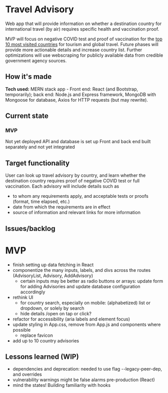 # Travel Advisory 
Web app that will provide information on whether a destination country for international travel (by air) requires specific health and vaccination proof.

MVP will focus on negative COVID test and proof of vaccination for the [top 10 most visited countries](https://worldpopulationreview.com/country-rankings/most-visited-countries) for tourism and global travel. 
Future phases will provide more actionable details and increase country list.
Further optimizations will use webscraping for publicly available data from credible government agency sources.

## How it's made
**Tech used:** MERN stack app - Front end: React (and Bootstrap, temporarily); back end: Node.js and Express framework, MongoDB with Mongoose for database, Axios for HTTP requests (but may rewrite). 

## Current state
### MVP
Not yet deployed
API and database is set up
Front and back end built separately and not yet integrated

## Target functionality
User can look up travel advisory by country, and learn whether the destination country requires proof of negative COVID test or full vaccination.
Each advisory will include details such as 
- to whom any requirements apply, and acceptable tests or proofs (format, time elapsed, etc.)
- date from which the requirements are in effect
- source of information and relevant links for more information

## Issues/backlog
# MVP
- finish setting up data fetching in React
- componentize the many inputs, labels, and divs across the routes (AdvisoryList, Advisory, AddAdvisory)
  -  certain inputs may be better as radio buttons or arrays: update form for adding Advisories and update database configuration accordingly
- rethink UI 
  - for country search, especially on mobile: (alphabetized) list or dropdown, or solely by search
  - hide details /open on tap or click?
- refactor for accessibility (aria labels and element focus)
- update styling in App.css, remove from App.js and components where possible
  - replace favicon
- add up to 10 country advisories

## Lessons learned (WIP)
- dependencies and deprecation: needed to use flag --legacy-peer-dep, and overrides
- vulnerability warnings might be false alarms pre-production (React)
- mind the states! Building familiarity with hooks
